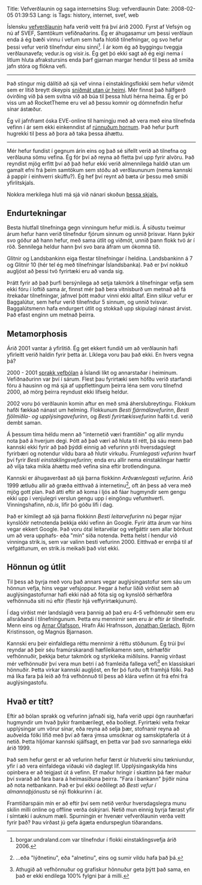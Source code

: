 Title: Vefverðlaunin og saga internetsins
Slug: vefverdlaunin
Date: 2008-02-05 01:39:53
Lang: is
Tags: history, internet, svef, web

Íslensku [vefverðlaunin][1] hafa verið veitt frá því árið 2000. Fyrst af Vefsýn og nú af SVEF, Samtökum vefiðnaðarins. Ég er áhugasamur um þessi verðlaun enda á ég bæði vinnu í vefum sem hafa hlotið tilnefningar, og svo hefur þessi vefur verið tilnefndur einu sinni[^1]. Í ár kom ég að byggingu tveggja verðlaunavefa; vedur.is og visir.is. Ég get þó ekki sagt að ég eigi nema í litlum hluta afrakstursins enda þarf gjarnan margar hendur til þess að smíða jafn stóra og flókna vefi.

----

Það stingur mig dálítið að sjá vef vinna í einstaklingsflokki sem hefur viðmót sem er lítið breytt ókeypis [sniðmát utan úr heimi][2]. Mér finnst það hálfgerð óvirðing við þá sem svitna við að búa til þessa hluti hérna heima. Ég er þó viss um að RocketTheme eru vel að þessu komnir og dómnefndin hefur sínar ástæður.

Ég vil jafnframt óska EVE-online til hamingju með að vera með eina tilnefnda vefinn í ár sem ekki einkenndist af [rúnnuðum hornum][3]. Það hefur þurft hugrekki til þess að þora að taka þessa áhættu.

----

Mér hefur fundist í gegnum árin eins og það sé sífellt verið að tilnefna og verðlauna sömu vefina. Ég fór því að reyna að fletta því upp fyrir alvöru. Það reyndist mjög erfitt því að það hefur ekki verið almennilega haldið utan um gamalt efni frá þeim samtökum sem stóðu að verðlaununum (nema kannski á pappír í einhverri skúffu?). Ég hef því reynt að bæta úr þessu með smíði yfirlitskjals.

Nokkra merkilega hluti má sjá við nánari skoðun [þessa skjals.][4]

## Endurtekningar

Besta hlutfall tilnefninga gegn vinningum hefur midi.is. Á síðustu tveimur árum hefur hann verið tilnefndur fjórum sinnum og unnið þrisvar. Hann þykir svo góður að hann hefur, með sama útlit og viðmót, unnið þann flokk tvö ár í röð. Sennilega heldur hann því svo bara áfram um ókomna tíð.

Glitnir og Landsbankinn eiga flestar tilnefningar í heldina. Landsbankinn á 7 og Glitnir 10 (hér tel ég með tilnefningar Íslandsbanka). Það er því nokkuð augljóst að þessi tvö fyrirtæki eru að vanda sig.

Þrátt fyrir að það þurfi bersýnilega að setja takmörk á tilnefningar vefja sem ekki fóru í loftið sama ár, finnst mér það bera vitnisburð um metnað að fá ítrekaðar tilnefningar, jafnvel þótt maður vinni ekki alltaf. Einn slíkur vefur er Baggalútur, sem hefur verið tilnefndur 5 sinnum, og unnið tvisvar. Baggalútsmenn hafa endurgert útlit og stokkað upp skipulagi nánast árvist. Það efast enginn um metnað þeirra.


## Metamorphosis

Árið 2001 vantar á yfirlitið. Ég get ekkert fundið um að verðlaunin hafi yfirleitt verið haldin fyrir þetta ár. Líklega voru þau það ekki. En hvers vegna þá?

2000 - 2001 [sprakk vefbólan][5] á Íslandi líkt og annarstaðar í heiminum. Vefiðnaðurinn var því í sárum. Flest þau fyrirtæki sem höfðu verið starfandi fóru á hausinn og má sjá af uppflettingum þeirra léna sem voru tilnefnd 2000, að mörg þeirra reyndust ekki lífseig heldur.

2002 voru þó verðlaunin komin aftur en með smá áherslubreytingu. Flokkum hafði fækkað nánast um helming. Flokkunum *Besti fjármálavefurinn*, *Besti fjölmiðla- og upplýsingavefurinn*, og *Besti fyrirtækisvefurinn* hafði t.d. verið dembt saman.

Á þessum tíma héldu menn að "internetið væri framtíðin" og allir myndu nota það á hverjum degi. Þótt að það væri að hluta til rétt, þá sáu menn það kannski ekki fyrir að það þýddi einnig að vefurinn yrði hversdagslegt fyrirbæri og notendur vildu bara að hlutir virkuðu. *Frumlegasti vefurinn* hvarf því fyrir *Besti einstaklingsvefurinn*; enda eru allir nema einstaklingar hættir að vilja taka mikla áhættu með vefina sína eftir brotlendinguna.

Kannski er áhugaverðast að sjá þarna flokkinn *Arðvænlegasti vefurinn*. Árið 1999 ætluðu allir að græða eitthvað á internetinu[^2], oft án þess að vera með mjög gott plan. Það átti eftir að koma í ljós að fáar hugmyndir sem gengu ekki upp í venjulegri verslun gengu upp í eingöngu vefumhverfi. Vinningshafinn, *nb.is*, lifir þó góðu lífi í dag.

Það er kímilegt að sjá þarna flokkinn *Besti leitarvefurinn* nú þegar nýjar kynslóðir netnotenda þekkja ekki vefinn án Google. Fyrir átta árum var hins vegar ekkert Google. Það voru ótal leitarvélar og vefgáttir sem allar börðust um að vera upphafs- eða "mín" síða notenda. Þetta helst í hendur við vinninga strik.is, sem var valinn besti vefurinn 2000. Eitthvað er ennþá til af vefgáttunum, en strik.is meikaði það víst ekki.


## Hönnun og útlit

Til þess að byrja með voru það annars vegar auglýsingastofur sem sáu um hönnun vefja, hins vegar vefsjoppur. Þegar á hefur liðið virðist sem að auglýsingastofurnar hafi ekki náð að fóta sig og kynslóð sérhæfðra vefhönnuða siti nú eftir (flestir hjá veffyrirtækjunum).

Í dag virðist mér landslagið vera þannig að það eru 4-5 vefhönnuðir sem eru allsráðandi í tilnefningunum. Þetta eru mennirnir sem eru ár eftir ár tilnefndir. Menn eins og [Arnar Ólafsson][6], Hrafn Áki Hrafnsson, [Jonathan Gerlach][7], Björn Kristinsson, og Magnús Bjarnason.

Kannski eru þeir einfaldlega réttu mennirnir á réttu stöðunum. Ég trúi því reyndar að þeir séu framúrskarandi hæfileikamenn sem, sérhæfðir vefhönnuðir, þekkja betur takmörk og styrkleika miðilsins. Þannig virðast mér vefhönnuðir því vera mun betri í að framleiða fallega vefi[^3] en klassískari hönnuðir. Þetta virkar kannski augljóst, en fer þó furðu oft framhjá fólki. Það má líka fara þá leið að frá vefhönnuð til þess að klára vefinn út frá efni frá auglýsingastofu.


## Hvað er títt?

Eftir að bólan sprakk og vefurinn jafnaði sig, hafa verið uppi ögn raunhæfari hugmyndir um hvað þykir frambærilegt, eða boðlegt. Fyrirtæki veita frekar upplýsingar um vörur sínar, eða reyna að selja þær, stofnanir reyna að auðvelda fólki lífið með því að færa ýmsa umsóknar og samskiptaferla út á netið. Þetta hljómar kannski sjálfsagt, en þetta var það svo sannarlega ekki árið 1999.

Það sem hefur gerst er að vefurinn hefur færst úr hlutverki sínu tækniundur, yfir í að vera einfaldega viðauki við daglegt líf. Upplýsingaskylda hins opinbera er að teigjast út á vefinn. Ef maður hringir í skattinn þá fær maður því svarað að fara bara á heimasíðuna þeirra. "Fara í bankann" þýðir núna að nota netbankann. Það er því ekki óeðlilegt að *Besti vefur í almannaþjónustu* sé nýi flokkurinn í ár.

Framtíðarspáin mín er að eftir því sem netið verður hversdagslegra munu skilin milli online og offline verða óskýrari. Netið mun einnig byrja færast yfir í símtæki í auknum mæli. Spurningin er hvenær vefverðlaunin verða veitt fyrir það? Þau virðast jú gefa ágæta endurspeglun tíðarandans.

[^1]: borgar.undraland.com var tilnefndur í flokki einstaklingsvefja árið 2006.
[^2]: ...eða "lýðnetinu", eða "alnetinu", eins og sumir vildu hafa það þá.
[^3]: Athugið að vefhönnuður og grafískur hönnuður geta þýtt það sama, en það er ekki endilega 100% fylgni þar á milli.

[1]: http://svef.is/frett/item320/%C3%8Dslensku_vefver%C3%B0launin_2007_-_%C3%9Arslit/
[2]: http://demo.rockettheme.com/aug06/
[3]: http://www.roundedcornr.com/
[4]: /files/vefverdlaun.html "Vefverðlaun SVEF/Vefsýnar 2000-present"
[5]: http://en.wikipedia.org/wiki/Dot-com_bubble
[6]: http://pollur.com
[7]: http://www.skapalon.is/